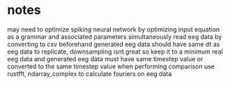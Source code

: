 # notes

may need to optimize spiking neural network by optimizing input equation as a grammar and associated parameters simultaneously
read eeg data by converting to csv beforehand
generated eeg data should have same dt as eeg data to replicate, downsampling isnt great so keep it to a minimum
real eeg data and generated eeg data must have same timestep value or converted to the same timestep value when performing comparison
use rustfft, ndarray_complex to calculate fouriers on eeg data
